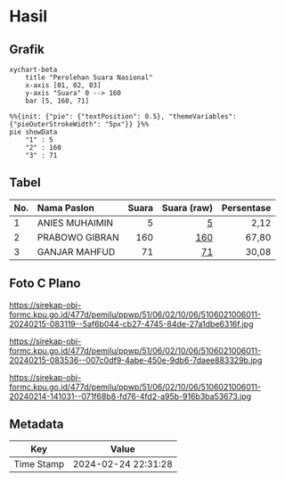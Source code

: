 # Hasil

## Grafik

```mermaid
xychart-beta
    title "Perolehan Suara Nasional"
    x-axis [01, 02, 03]
    y-axis "Suara" 0 --> 160
    bar [5, 160, 71]
```

```mermaid
%%{init: {"pie": {"textPosition": 0.5}, "themeVariables": {"pieOuterStrokeWidth": "5px"}} }%%
pie showData
    "1" : 5
    "2" : 160
    "3" : 71
```

## Tabel

| No. | Nama Paslon    | Suara | Suara (raw) | Persentase |
|:--- |:-------------- | -----:| -----------:| ----------:|
| 1   | ANIES MUHAIMIN | 5     | [5][p-1]    | 2,12       |
| 2   | PRABOWO GIBRAN | 160   | [160][p-2]  | 67,80      |
| 3   | GANJAR MAHFUD  | 71    | [71][p-3]   | 30,08      |


[p-1]: https://github.com/gigit-pemilu/pemilu-2024/blob/main/pilpres/hitung-suara/sub/51-bali/sub/06-bangli/sub/02-bangli/sub/1006-kubu/sub/011-tps/sub/paslon-1.txt
[p-2]: https://github.com/gigit-pemilu/pemilu-2024/blob/main/pilpres/hitung-suara/sub/51-bali/sub/06-bangli/sub/02-bangli/sub/1006-kubu/sub/011-tps/sub/paslon-2.txt
[p-3]: https://github.com/gigit-pemilu/pemilu-2024/blob/main/pilpres/hitung-suara/sub/51-bali/sub/06-bangli/sub/02-bangli/sub/1006-kubu/sub/011-tps/sub/paslon-3.txt

## Foto C Plano

https://sirekap-obj-formc.kpu.go.id/477d/pemilu/ppwp/51/06/02/10/06/5106021006011-20240215-083119--5af6b044-cb27-4745-84de-27a1dbe6316f.jpg

https://sirekap-obj-formc.kpu.go.id/477d/pemilu/ppwp/51/06/02/10/06/5106021006011-20240215-083536--007c0df9-4abe-450e-9db6-7daee883329b.jpg

https://sirekap-obj-formc.kpu.go.id/477d/pemilu/ppwp/51/06/02/10/06/5106021006011-20240214-141031--071f68b8-fd76-4fd2-a95b-916b3ba53673.jpg


## Metadata

| Key        | Value               |
| ---------- | ------------------- |
| Time Stamp | 2024-02-24 22:31:28 |



